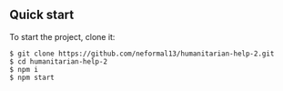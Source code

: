## Quick start

To start the project, clone it:

```
$ git clone https://github.com/neformal13/humanitarian-help-2.git
$ cd humanitarian-help-2
$ npm i
$ npm start
```

